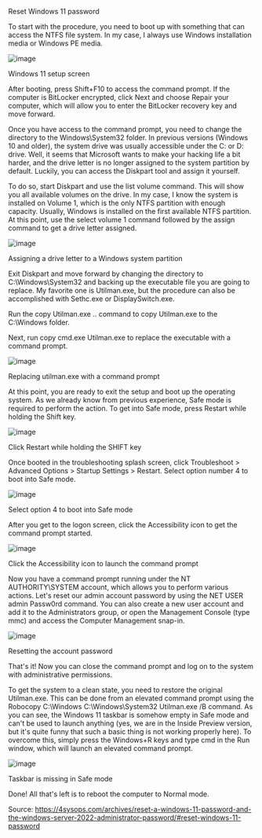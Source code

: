 

Reset Windows 11 password 

To start with the procedure, you need to boot up with something that can access the NTFS file system. In my case, I always use Windows installation media or Windows PE media.

![image](https://user-images.githubusercontent.com/24641464/162371194-fa9992fd-e95a-4bb9-8742-10f78f4203e8.png)


Windows 11 setup screen


After booting, press Shift+F10 to access the command prompt. If the computer is BitLocker encrypted, click Next and choose Repair your computer, which will allow you to enter the BitLocker recovery key and move forward.

Once you have access to the command prompt, you need to change the directory to the Windows\System32 folder. In previous versions (Windows 10 and older), the system drive was usually accessible under the C: or D: drive. Well, it seems that Microsoft wants to make your hacking life a bit harder, and the drive letter is no longer assigned to the system partition by default. Luckily, you can access the Diskpart tool and assign it yourself.

To do so, start Diskpart and use the list volume command. This will show you all available volumes on the drive. In my case, I know the system is installed on Volume 1, which is the only NTFS partition with enough capacity. Usually, Windows is installed on the first available NTFS partition. At this point, use the select volume 1 command followed by the assign command to get a drive letter assigned.

![image](https://user-images.githubusercontent.com/24641464/162371217-ad55de6e-7564-49ee-857e-86ef6439109a.png)


Assigning a drive letter to a Windows system partition

Exit Diskpart and move forward by changing the directory to C:\Windows\System32 and backing up the executable file you are going to replace. My favorite one is Utilman.exe, but the procedure can also be accomplished with Sethc.exe or DisplaySwitch.exe.

Run the copy Utilman.exe .. command to copy Utilman.exe to the C:\Windows folder.

Next, run copy cmd.exe Utilman.exe to replace the executable with a command prompt.

![image](https://user-images.githubusercontent.com/24641464/162371255-f37b1301-ceca-4051-a887-59e7d250576c.png)

Replacing utilman.exe with a command prompt



At this point, you are ready to exit the setup and boot up the operating system. As we already know from previous experience, Safe mode is required to perform the action. To get into Safe mode, press Restart while holding the Shift key.

![image](https://user-images.githubusercontent.com/24641464/162371274-c09d52f3-98ff-414d-91c6-e2456e3d1972.png)

Click Restart while holding the SHIFT key

Once booted in the troubleshooting splash screen, click Troubleshoot > Advanced Options > Startup Settings > Restart. Select option number 4 to boot into Safe mode.

![image](https://user-images.githubusercontent.com/24641464/162371295-9c57f3e6-210f-4472-ac34-adbe2f1a90be.png)


Select option 4 to boot into Safe mode

After you get to the logon screen, click the Accessibility icon to get the command prompt started.

![image](https://user-images.githubusercontent.com/24641464/162371309-e8bc9677-3371-4885-9713-ba71389cf934.png)


Click the Accessibility icon to launch the command prompt

Now you have a command prompt running under the NT AUTHORITY\SYSTEM account, which allows you to perform various actions. Let's reset our admin account password by using the NET USER admin Passw0rd command. You can also create a new user account and add it to the Administrators group, or open the Management Console (type mmc) and access the Computer Management snap-in.

![image](https://user-images.githubusercontent.com/24641464/162371323-34055d79-14b1-4495-9783-ec7a0e39236e.png)


Resetting the account password

That's it! Now you can close the command prompt and log on to the system with administrative permissions.

To get the system to a clean state, you need to restore the original Utilman.exe. This can be done from an elevated command prompt using the Robocopy C:\Windows C:\Windows\System32 Utilman.exe /B command. As you can see, the Windows 11 taskbar is somehow empty in Safe mode and can't be used to launch anything (yes, we are in the Inside Preview version, but it's quite funny that such a basic thing is not working properly here). To overcome this, simply press the Windows+R keys and type cmd in the Run window, which will launch an elevated command prompt.

![image](https://user-images.githubusercontent.com/24641464/162371338-c6e539a8-6589-44dc-8da2-f2520e9bb06f.png)


Taskbar is missing in Safe mode

Done! All that's left is to reboot the computer to Normal mode.


Source: https://4sysops.com/archives/reset-a-windows-11-password-and-the-windows-server-2022-administrator-password/#reset-windows-11-password

